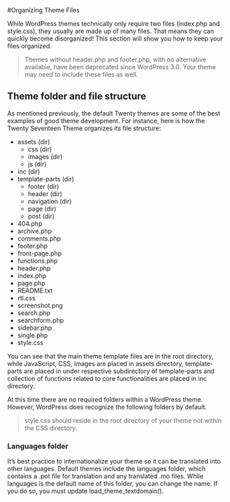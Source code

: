 #Organizing Theme Files

While WordPress themes technically only require two files (index.php and style.css), they usually are made up of many files. That means they can quickly become disorganized! This section will show you how to keep your files organized.

> Themes without header.php and footer.php, with no alternative available, have been deprecated since WordPress 3.0. Your theme may need to include these files as well.

## Theme folder and file structure

As mentioned previously, the default Twenty themes are some of the best examples of good theme development. For instance, here is how the Twenty Seventeen Theme organizes its file structure:

- assets (dir)
  - css (dir)
  - images (dir)
  - js (dir)
- inc (dir)
- template-parts (dir)
  - footer (dir)
  - header (dir)
  - navigation (dir)
  - page (dir)
  - post (dir)
- 404.php
- archive.php
- comments.php
- footer.php
- front-page.php
- functions.php
- header.php
- index.php
- page.php
- README.txt
- rtl.css
- screenshot.png
- search.php
- searchform.php
- sidebar.php
- single.php
- style.css

You can see that the main theme template files are in the root directory, while JavaScript, CSS, images are placed in assets directory, template-parts are placed in under respective subdirectory of template-parts and collection of  functions related to core functionalities are placed in inc directory.

At this time there are no required folders within a WordPress theme. However, WordPress does recognize the following folders by default.

> style.css should reside in the root directory of your theme not within the CSS directory.

### Languages folder

It’s best practice to internationalize your theme so it can be translated into other languages. Default themes include the languages folder, which contains a .pot file for translation and any translated .mo files. While languages is the default name of this folder, you can change the name. If you do so, you must update load_theme_textdomain().
